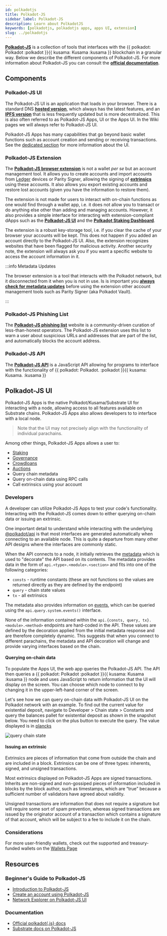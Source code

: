 ```yaml
---
id: polkadotjs
title: Polkadot-JS
sidebar_label: Polkadot-JS
description: Learn about PolkadotJS
keywords: [polkadotjs, polkadotjs apps, apps UI, extension]
slug: ../polkadotjs
---
```


[**Polkadot-JS**](https://polkadot.js.org/) is a collection of tools that interfaces with the
{{ polkadot: Polkadot :polkadot }}{{ kusama: Kusama :kusama }} blockchain in a granular way. Below
we describe the different components of Polkadot-JS. For more information about Polkadot-JS you can
consult the [**official documentation**](https://polkadot.js.org/docs/).

## Components

### Polkadot-JS UI

The Polkadot-JS UI is an application that loads in your browser. There is a standard DNS
[**hosted version**](https://polkadot.js.org/), which always has the latest features, and an
[**IPFS version**](https://dotapps.io/) that is less frequently updated but is more decentralized.
This is also often referred to as Polkadot-JS Apps, UI or the Apps UI. In the Wiki pages we will
always refer to Polkadot-JS UI.

Polkadot-JS Apps has many capabilities that go beyond basic wallet functions such as account
creation and sending or receiving transactions. See the [dedicated section](#) for more information
about the UI.

### Polkadot-JS Extension

The [**Polkadot-JS browser extension**](https://polkadot.js.org/extension/) is not a wallet _per se_
but an account management tool. It allows you to create accounts and import accounts from
[Ledger](./ledger.md) devices or Parity Signer, allowing the signing of
[**extrinsics**](../learn/learn-extrinsics.md) using these accounts. It also allows you export
existing accounts and restore lost accounts (given you have the information to restore them).

The extension is not made for users to interact with on-chain functions as one would find through a
wallet app, i.e. it does not allow you to transact or do anything else other than adding and
managing accounts. However, it also provides a simple interface for interacting with
extension-compliant dApps such as the [**Polkadot-JS UI**](https://polkadot.js.org/apps/#/explorer)
and the [**Polkadot Staking Dashboard**](https://staking.polkadot.network/#/overview).

The extension is a robust key-storage tool, i.e. if you clear the cache of your browser your
accounts will be kept. This does not happen if you added an account directly to the Polkadot-JS UI.
Also, the extension recognizes websites that have been flagged for malicious activity. Another
security note, the extension will always ask you if you want a specific website to access the
account information in it.

:::info Metadata Updates

The browser extension is a tool that interacts with the Polkadot network, but it disconnected from
it when you is not in use. Is is important you
[**always check for metadata updates**](../learn/learn-extrinsics.md#metadata-updates) before using
the extension other account management tools such as Parity Signer (aka Polkadot Vault).

:::

### Polkadot-JS Phishing List

The [**Polkadot-JS phishing list**](https://polkadot.js.org/phishing/) website is a community-driven
curation of less-than-honest operators. The Polkadot-JS extension uses this list to warn a user
about suspicious URLs and addresses that are part of the list, and automatically blocks the account
address.

### Polkadot-JS API

The [**Polkadot-JS API**](https://github.com/polkadot-js/api) is a JavaScript API allowing for
programs to interface with the functionality of
{{ polkadot: Polkadot. :polkadot }}{{ kusama: Kusama. :kusama }}

## Polkadot-JS UI

Polkadot-JS Apps is the native Polkadot/Kusama/Substrate UI for interacting with a node, allowing
access to all features available on Substrate chains. Polkadot-JS Apps also allows developers to to
interface with a local node.

> Note that the UI may not precisely align with the functionality of individual parachains.

Among other things, Polkadot-JS Apps allows a user to:

- [Staking](../learn/learn-staking.md)
- [Governance](../learn/learn-governance.md)
- [Crowdloans](../learn/learn-crowdloans.md)
- [Auctions](../learn/learn-auction.md)
- Query chain metadata
- Query on-chain data using RPC calls
- Call extrinsics using your account

### Developers

A developer can utilize Polkadot-JS Apps to test your code's functionality. Interacting with the
Polkadot-JS comes down to either querying on-chain data or issuing an extrinsic.

One important detail to understand while interacting with the underlying
[@polkadot/api](https://www.npmjs.com/package/@polkadot/api) is that most interfaces are generated
automatically when connecting to an available node. This is quite a departure from many other API
designs where the interfaces are commonly static.

When the API connects to a node, it initially retrieves the
[metadata](https://polkadot.js.org/apps/#/runtime) which is used to "decorate" the API based on its
contents. The metadata provides data in the form of `api.<type>.<module>.<section>` and fits into
one of the following categories:

- `consts` - runtime constants (these are not functions so the values are returned directly as they
  are defined by the endpoint)
- `query` - chain state values
- `tx` - all extrinsics

The metadata also provides information on [events](https://polkadot.js.org/docs/substrate/events/),
which can be queried using the `api.query.system.events()` interface.

None of the information contained within the `api.{consts, query, tx}.<module>.<method>` endpoints
are hard-coded in the API. These values are defined by the decoration applied from the initial
metadata response and are therefore completely dynamic. This suggests that when you connect to
different parachains, the metadata and API decoration will change and provide varying interfaces
based on the chain.

#### Querying on-chain data

To populate the Apps UI, the web app queries the Polkadot-JS API. The API then queries a
{{ polkadot: Polkadot :polkadot }}{{ kusama: Kusama :kusama }} node and uses JavaScript to return
information that the UI will display on the screen. You can choose which node to connect to by
changing it in the upper-left-hand corner of the screen.

Let's see how we can query on-chain data with Polkadot-JS UI on the Polkadot network with an
example. To find out the current value for existential deposit, navigate to Developer > Chain
state > Constants and query the balances pallet for existential deposit as shown in the snapshot
below. You need to click on the plus button to execute the query. The value displayed is in
[plancks](learn-DOT#polkadot)

![query chain state](../assets/chain-state-constant.png)

#### Issuing an extrinsic

Extrinsics are pieces of information that come from outside the chain and are included in a block.
Extrinsics can be one of three types: inherents, signed, and unsigned transactions.

Most extrinsics displayed on Polkadot-JS Apps are signed transactions. Inherits are non-signed and
non-gossiped pieces of information included in blocks by the block author, such as timestamps, which
are “true” because a sufficient number of validators have agreed about validity.

Unsigned transactions are information that does not require a signature but will require some sort
of spam prevention, whereas signed transactions are issued by the originator account of a
transaction which contains a signature of that account, which will be subject to a fee to include it
on the chain.

### Considerations

For more user-friendly wallets, check out the supported and treasury-funded wallets on the
[Wallets Page](./../general/wallets.md)

## Resources

### Beginner's Guide to Polkadot-JS

- [Introduction to Polkadot-JS](https://www.youtube.com/watch?v=4EQqwGFV1D8)
- [Create an account using Polkadot-JS](https://www.youtube.com/watch?v=sy7lvAqyzkY)
- [Network Explorer on Polkadot-JS UI](https://www.youtube.com/watch?v=g4b4IWR6OrE)

### Documentation

- [Official polkadot{.js} docs](https://polkadot.js.org/docs/)
- [Substrate docs on Polkadot-JS](https://docs.substrate.io/reference/command-line-tools/polkadot-apps/)

